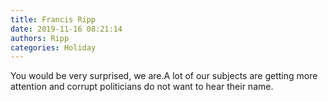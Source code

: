 ```yaml
---
title: Francis Ripp
date: 2019-11-16 08:21:14
authors: Ripp
categories: Holiday
---
```


 You would be very surprised, we are.A lot of our subjects are getting more attention  and corrupt politicians do not want to hear their name.